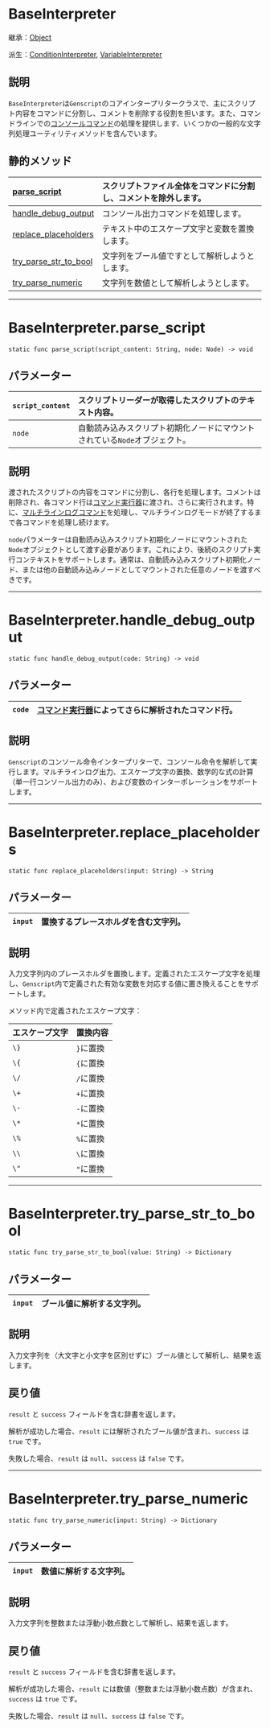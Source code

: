 # BaseInterpreter

継承：[Object](https://docs.godotengine.org/ja/stable/classes/class_object.html)

派生：[ConditionInterpreter](ConditionInterpreter.md), [VariableInterpreter](VariableInterpreter.md)

## 説明

`BaseInterpreter`は`Genscript`のコアインタープリタークラスで、主にスクリプト内容をコマンドに分割し、コメントを削除する役割を担います。また、コマンドラインでの[コンソールコマンド](../../Genscript/Category/Console.md)の処理を提供します、いくつかの一般的な文字列処理ユーティリティメソッドを含んでいます。

## 静的メソッド

|[parse_script](#baseinterpreterparse_script)|スクリプトファイル全体をコマンドに分割し、コメントを除外します。|
|:--|:--|
|[handle_debug_output](#baseinterpreterhandle_debug_output)|コンソール出力コマンドを処理します。|
|[replace_placeholders](#baseinterpreterreplace_placeholders)|テキスト中のエスケープ文字と変数を置換します。|
|[try_parse_str_to_bool](#baseinterpretertry_parse_str_to_bool)|文字列をブール値ですとして解析しようとします。|
|[try_parse_numeric](#baseinterpretertry_parse_numeric)|文字列を数値として解析しようとします。|

---

# BaseInterpreter.parse_script

`static func parse_script(script_content: String, node: Node) -> void`  

## パラメーター

|`script_content`|スクリプトリーダーが取得したスクリプトのテキスト内容。|
|:--|:--|
|`node`|自動読み込みスクリプト初期化ノードにマウントされている`Node`オブジェクト。|

## 説明

渡されたスクリプトの内容をコマンドに分割し、各行を処理します。コメントは削除され、各コマンド行は[コマンド実行器](ScriptExecutor.md)に渡され、さらに実行されます。特に、[マルチラインログコマンド](../../Genscript/Category/Console.md/#-n)を処理し、マルチラインログモードが終了するまで各コマンドを処理し続けます。

`node`パラメーターは自動読み込みスクリプト初期化ノードにマウントされた`Node`オブジェクトとして渡す必要があります。これにより、後続のスクリプト実行コンテキストをサポートします。通常は、自動読み込みスクリプト初期化ノード、または他の自動読み込みノードとしてマウントされた任意のノードを渡すべきです。

---

# BaseInterpreter.handle_debug_output

`static func handle_debug_output(code: String) -> void`

## パラメーター

|`code`|[コマンド実行器](ScriptExecutor.md)によってさらに解析されたコマンド行。|
|---|---|

## 説明

`Genscript`のコンソール命令インタープリターで、コンソール命令を解析して実行します。マルチラインログ出力、エスケープ文字の置換、数学的な式の計算（単一行コンソール出力のみ）、および変数のインターポレーションをサポートします。

---

# BaseInterpreter.replace_placeholders

`static func replace_placeholders(input: String) -> String`

## パラメーター

|`input`|置換するプレースホルダを含む文字列。|
|---|---|

## 説明

入力文字列内のプレースホルダを置換します。定義されたエスケープ文字を処理し、`Genscript`内で定義された有効な変数を対応する値に置き換えることをサポートします。

メソッド内で定義されたエスケープ文字：

|エスケープ文字|置換内容|  
|---|---|  
|`\}`|`}`に置換|  
|`\{`|`{`に置換|  
|`\/`|`/`に置換|  
|`\+`|`+`に置換|  
|`\-`|`-`に置換|  
|`\*`|`*`に置換|  
|`\%`|`%`に置換|  
|`\\`|`\`に置換|  
|`\"`|`"`に置換|  

---

# BaseInterpreter.try_parse_str_to_bool

`static func try_parse_str_to_bool(value: String) -> Dictionary`

## パラメーター

|`input`|ブール値に解析する文字列。|
|---|---|

## 説明

入力文字列を（大文字と小文字を区別せずに）ブール値として解析し、結果を返します。

## 戻り値

`result` と `success` フィールドを含む辞書を返します。  

解析が成功した場合、`result` には解析されたブール値が含まれ、`success` は `true` です。  

失敗した場合、`result` は `null`、`success` は `false` です。

---

# BaseInterpreter.try_parse_numeric

`static func try_parse_numeric(input: String) -> Dictionary`

## パラメーター

|`input`|数値に解析する文字列。|
|---|---|

## 説明

入力文字列を整数または浮動小数点数として解析し、結果を返します。

## 戻り値

`result` と `success` フィールドを含む辞書を返します。  

解析が成功した場合、`result` には数値（整数または浮動小数点数）が含まれ、`success` は `true` です。  

失敗した場合、`result` は `null`、`success` は `false` です。
